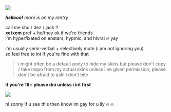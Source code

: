 ![](https://cdn.discordapp.com/attachments/729124835296280689/1068048287388672000/image.jpeg)

_**hellooo!**_ *more is on my rentry*

call me shu / dez / jack !!  
**xe/xem** pref [+](https://en.pronouns.page/@gigolo) he/they ok if we're friends  
i'm hyperfixated on enstars, hypmic, and hlvrai :fire: yay

i'm usually semi-verbal + selectively mute (i am not ignoring you)  
so feel free to int if you're fine with that  

> i might often be a default pony to hide my skins but please don't copy / take inspo from my actual skins unless i've given permission, please don't be afraid to ask! i don't bite

**if you're 18+ please dni unless i int first**

![](https://cdn.discordapp.com/attachments/729124835296280689/1068074827069542440/image.jpeg)

hi sonny if u see this then know im gay for u ily :fire: :fire:
